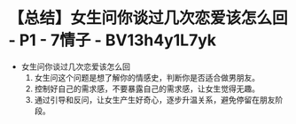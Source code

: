 # 【总结】女生问你谈过几次恋爱该怎么回 - P1 - 7情子 - BV13h4y1L7yk

-   女生问你谈过几次恋爱该怎么回
    1.  女生问这个问题是想了解你的情感史，判断你是否适合做男朋友。
    2.  控制好自己的需求感，不要暴露自己的需求感，让女生觉得无趣。
    3.  通过引导和反问，让女生产生好奇心，逐步升温关系，避免停留在朋友阶段。